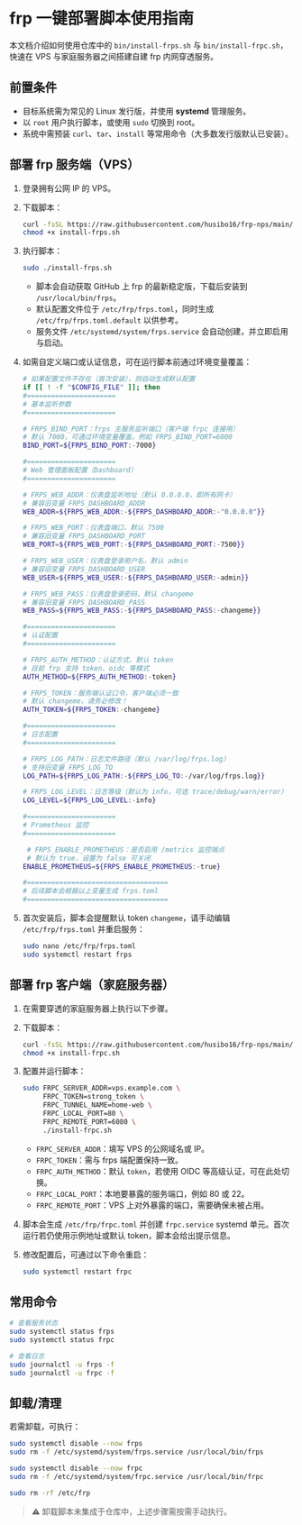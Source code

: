 # frp 一键部署脚本使用指南

本文档介绍如何使用仓库中的 `bin/install-frps.sh` 与 `bin/install-frpc.sh`，快速在 VPS 与家庭服务器之间搭建自建 frp 内网穿透服务。

## 前置条件

- 目标系统需为常见的 Linux 发行版，并使用 **systemd** 管理服务。
- 以 `root` 用户执行脚本，或使用 `sudo` 切换到 root。
- 系统中需预装 `curl`、`tar`、`install` 等常用命令（大多数发行版默认已安装）。

## 部署 frp 服务端（VPS）

1. 登录拥有公网 IP 的 VPS。
2. 下载脚本：

   ```bash
   curl -fsSL https://raw.githubusercontent.com/husibo16/frp-nps/main/bin/install-frps.sh -o install-frps.sh
   chmod +x install-frps.sh
   ```

3. 执行脚本：

   ```bash
   sudo ./install-frps.sh
   ```

   - 脚本会自动获取 GitHub 上 frp 的最新稳定版，下载后安装到 `/usr/local/bin/frps`。
   - 默认配置文件位于 `/etc/frp/frps.toml`，同时生成 `/etc/frp/frps.toml.default` 以供参考。
   - 服务文件 `/etc/systemd/system/frps.service` 会自动创建，并立即启用与启动。

4. 如需自定义端口或认证信息，可在运行脚本前通过环境变量覆盖：
   ```bash
   # 如果配置文件不存在（首次安装），则自动生成默认配置
   if [[ ! -f "$CONFIG_FILE" ]]; then
   #======================
   # 基本监听参数
   #======================

   # FRPS_BIND_PORT：frps 主服务监听端口（客户端 frpc 连接用）
   # 默认 7000，可通过环境变量覆盖，例如 FRPS_BIND_PORT=6000
   BIND_PORT=${FRPS_BIND_PORT:-7000}

   #======================
   # Web 管理面板配置（Dashboard）
   #======================

   # FRPS_WEB_ADDR：仪表盘监听地址（默认 0.0.0.0，即所有网卡）
   # 兼容旧变量 FRPS_DASHBOARD_ADDR
   WEB_ADDR=${FRPS_WEB_ADDR:-${FRPS_DASHBOARD_ADDR:-"0.0.0.0"}}

   # FRPS_WEB_PORT：仪表盘端口，默认 7500
   # 兼容旧变量 FRPS_DASHBOARD_PORT
   WEB_PORT=${FRPS_WEB_PORT:-${FRPS_DASHBOARD_PORT:-7500}}

   # FRPS_WEB_USER：仪表盘登录用户名，默认 admin
   # 兼容旧变量 FRPS_DASHBOARD_USER
   WEB_USER=${FRPS_WEB_USER:-${FRPS_DASHBOARD_USER:-admin}}

   # FRPS_WEB_PASS：仪表盘登录密码，默认 changeme
   # 兼容旧变量 FRPS_DASHBOARD_PASS
   WEB_PASS=${FRPS_WEB_PASS:-${FRPS_DASHBOARD_PASS:-changeme}}

   #======================
   # 认证配置
   #======================

   # FRPS_AUTH_METHOD：认证方式，默认 token
   # 目前 frp 支持 token、oidc 等模式
   AUTH_METHOD=${FRPS_AUTH_METHOD:-token}

   # FRPS_TOKEN：服务端认证口令，客户端必须一致
   # 默认 changeme，请务必修改！
   AUTH_TOKEN=${FRPS_TOKEN:-changeme}

   #======================
   # 日志配置
   #======================

   # FRPS_LOG_PATH：日志文件路径（默认 /var/log/frps.log）
   # 支持旧变量 FRPS_LOG_TO
   LOG_PATH=${FRPS_LOG_PATH:-${FRPS_LOG_TO:-/var/log/frps.log}}

   # FRPS_LOG_LEVEL：日志等级（默认为 info，可选 trace/debug/warn/error）
   LOG_LEVEL=${FRPS_LOG_LEVEL:-info}

   #======================
   # Prometheus 监控
   #======================

    # FRPS_ENABLE_PROMETHEUS：是否启用 /metrics 监控端点
    # 默认为 true，设置为 false 可关闭
   ENABLE_PROMETHEUS=${FRPS_ENABLE_PROMETHEUS:-true}

   #===================================
   # 后续脚本会根据以上变量生成 frps.toml
   #===================================
   ```

5. 首次安装后，脚本会提醒默认 token `changeme`，请手动编辑 `/etc/frp/frps.toml` 并重启服务：

   ```bash
   sudo nano /etc/frp/frps.toml
   sudo systemctl restart frps
   ```

## 部署 frp 客户端（家庭服务器）

1. 在需要穿透的家庭服务器上执行以下步骤。
2. 下载脚本：

   ```bash
   curl -fsSL https://raw.githubusercontent.com/husibo16/frp-nps/main/bin/install-frpc.sh -o install-frpc.sh
   chmod +x install-frpc.sh
   ```

3. 配置并运行脚本：

   ```bash
   sudo FRPC_SERVER_ADDR=vps.example.com \
        FRPC_TOKEN=strong_token \
        FRPC_TUNNEL_NAME=home-web \
        FRPC_LOCAL_PORT=80 \
        FRPC_REMOTE_PORT=6080 \
        ./install-frpc.sh
   ```

   - `FRPC_SERVER_ADDR`：填写 VPS 的公网域名或 IP。
   - `FRPC_TOKEN`：需与 frps 端配置保持一致。
   - `FRPC_AUTH_METHOD`：默认 `token`，若使用 OIDC 等高级认证，可在此处切换。
   - `FRPC_LOCAL_PORT`：本地要暴露的服务端口，例如 80 或 22。
   - `FRPC_REMOTE_PORT`：VPS 上对外暴露的端口，需要确保未被占用。

4. 脚本会生成 `/etc/frp/frpc.toml` 并创建 `frpc.service` systemd 单元。首次运行若仍使用示例地址或默认 token，脚本会给出提示信息。

5. 修改配置后，可通过以下命令重启：

   ```bash
   sudo systemctl restart frpc
   ```

## 常用命令

```bash
# 查看服务状态
sudo systemctl status frps
sudo systemctl status frpc

# 查看日志
sudo journalctl -u frps -f
sudo journalctl -u frpc -f
```

## 卸载/清理

若需卸载，可执行：

```bash
sudo systemctl disable --now frps
sudo rm -f /etc/systemd/system/frps.service /usr/local/bin/frps

sudo systemctl disable --now frpc
sudo rm -f /etc/systemd/system/frpc.service /usr/local/bin/frpc

sudo rm -rf /etc/frp
```

> ⚠️ 卸载脚本未集成于仓库中，上述步骤需按需手动执行。
